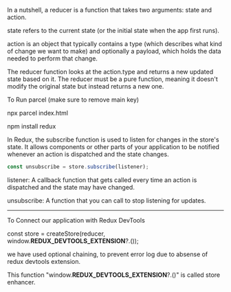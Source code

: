 In a nutshell, a reducer is a function that takes two arguments: state and action.

state refers to the current state (or the initial state when the app first runs).

action is an object that typically contains a type (which describes what kind of change we want to make) and optionally a payload, which holds the data needed to perform that change.

The reducer function looks at the action.type and returns a new updated state based on it. The reducer must be a pure function, meaning it doesn't modify the original state but instead returns a new one.

To Run parcel (make sure to remove main key)

npx parcel index.html

npm install redux


In Redux, the subscribe function is used to listen for changes in the store's state. It allows components or other parts of your application to be notified whenever an action is dispatched and the state changes.

```js
const unsubscribe = store.subscribe(listener);
```

listener: A callback function that gets called every time an action is dispatched and the state may have changed.

unsubscribe: A function that you can call to stop listening for updates.


---

To Connect our application with Redux DevTools

const store = createStore(reducer, window.__REDUX_DEVTOOLS_EXTENSION__?.());

we have used optional chaining, to prevent error log due to absense of redux devtools extension.

This function "window.__REDUX_DEVTOOLS_EXTENSION__?.()" is called store enhancer.



